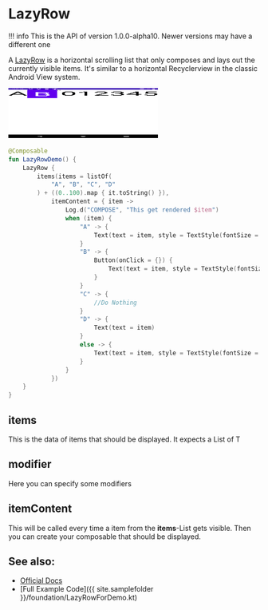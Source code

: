 # LazyRow

!!! info
    This is the API of version 1.0.0-alpha10. Newer versions may have a different one
    
A [LazyRow](https://developer.android.com/reference/kotlin/androidx/compose/foundation/lazy/package-summary#lazyrow) is a horizontal scrolling list that only composes and lays out the currently visible items.
It's similar to a horizontal Recyclerview in the classic Android View system.


<p align="left">
  <img src ="../../images/foundation/lazyrow/lazyrow.png" height=100 width=300 />
</p>

```kotlin
@Composable
fun LazyRowDemo() {
    LazyRow {
        items(items = listOf(
            "A", "B", "C", "D"
        ) + ((0..100).map { it.toString() }),
            itemContent = { item ->
                Log.d("COMPOSE", "This get rendered $item")
                when (item) {
                    "A" -> {
                        Text(text = item, style = TextStyle(fontSize = 80.sp))
                    }
                    "B" -> {
                        Button(onClick = {}) {
                            Text(text = item, style = TextStyle(fontSize = 80.sp))
                        }
                    }
                    "C" -> {
                        //Do Nothing
                    }
                    "D" -> {
                        Text(text = item)
                    }
                    else -> {
                        Text(text = item, style = TextStyle(fontSize = 80.sp))
                    }
                }
            })
    }
}
```

## items
This is the data of items that should be displayed. It expects a List of T

## modifier
Here you can specify some modifiers

## itemContent
This will be called every time a item from the **items**-List gets visible.
Then you can create your composable that should be displayed.  

## See also:
* [Official Docs](https://developer.android.com/reference/kotlin/androidx/compose/foundation/lazy/package-summary#lazyrow)
* [Full Example Code]({{ site.samplefolder }}/foundation/LazyRowForDemo.kt)
